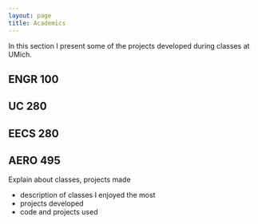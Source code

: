```yaml
---
layout: page
title: Academics
---
```


In this section I present some of the projects developed during classes at UMich.

## ENGR 100

## UC 280

## EECS 280

## AERO 495 



Explain about classes, projects made

- description of classes I enjoyed the most
- projects developed
- code and projects used
